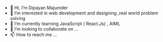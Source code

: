 - 👋 Hi, I’m Dipayan Majumder
- 👀 I’m interested in web development and designing ,real world problem solving
- 🌱 I’m currently learning JavaScript ( React.Js) , AIML
- 💞️ I’m looking to collaborate on ...
- 📫 How to reach me ...

<!---
dipayan22/dipayan22 is a ✨ special ✨ repository because its `README.md` (this file) appears on your GitHub profile.
You can click the Preview link to take a look at your changes.
--->
